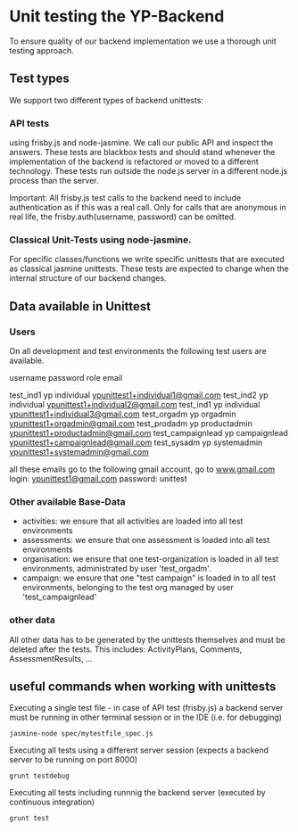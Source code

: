 Unit testing the YP-Backend
===========================

To ensure quality of our backend implementation we use a thorough unit testing approach.

## Test types

We support two different types of backend unittests:

### API tests

using frisby.js and node-jasmine. We call our public API and inspect the answers. These tests are blackbox tests and
 should stand whenever the implementation of the backend is refactored or moved to a different technology. These
 tests run outside the node.js server in a different node.js process than the server.

Important: All frisby.js test calls to the backend need to include authentication as if this was a real call. Only for
calls that are anonymous in real life, the frisby.auth(username, password) can be omitted.

### Classical Unit-Tests using node-jasmine.

For specific classes/functions we write specific unittests that are  executed as classical jasmine unittests.
These tests are expected to change when the internal structure of our backend changes.


## Data available in Unittest

### Users

On all development and test environments the following test users are available.

username            password        role            email

test_ind1           yp              individual      ypunittest1+individual1@gmail.com
test_ind2           yp              individual      ypunittest1+individual2@gmail.com
test_ind1           yp              individual      ypunittest1+individual3@gmail.com
test_orgadm         yp              orgadmin        ypunittest1+orgadmin@gmail.com
test_prodadm        yp              productadmin    ypunittest1+productadmin@gmail.com
test_campaignlead   yp              campaignlead    ypunittest1+campaignlead@gmail.com
test_sysadm         yp              systemadmin     ypunittest1+systemadmin@gmail.com


all these emails go to the following gmail account, go to www.gmail.com
login: ypunittest1@gmail.com   password: unittest

### Other available Base-Data

  - activities: we ensure that all activities are loaded into all test environments
  - assessments: we ensure that one assessment is loaded into all test environments
  - organisation: we ensure that one test-organization is loaded in all test environments, administrated by
    user 'test_orgadm'.
  - campaign: we ensure that one "test campaign" is loaded in to all test environments, belonging to the test org
    managed by user 'test_campaignlead'

### other data

All other data has to be generated by the unittests themselves and must be deleted after the tests.
This includes: ActivityPlans, Comments, AssessmentResults, ...

## useful commands when working with unittests

Executing a single test file - in case of API test (frisby.js) a backend server must be running in other terminal session
or in the IDE (i.e. for debugging)

    jasmine-node spec/mytestfile_spec.js

Executing all tests using a different server session (expects a backend server to be running on port 8000)

    grunt testdebug

Executing all tests including runnnig the backend server (executed by continuous integration)

    grunt test

